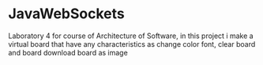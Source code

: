 # JavaWebSockets
Laboratory 4 for course of Architecture of Software, in this project i make a virtual board that 
have any characteristics as change color font, clear board and board download board as image
